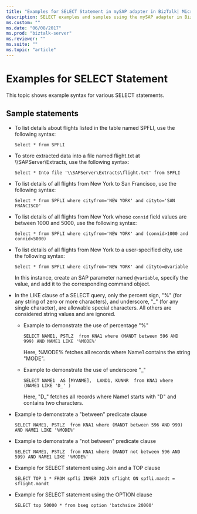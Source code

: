 ```yaml
---
title: "Examples for SELECT Statement in mySAP adapter in BizTalk| Microsoft Docs"
description: SELECT examples and samples using the mySAP adapter in BizTalk Adapter Pack (BAP)
ms.custom: ""
ms.date: "06/08/2017"
ms.prod: "biztalk-server"
ms.reviewer: ""
ms.suite: ""
ms.topic: "article"
---
```

# Examples for SELECT Statement
This topic shows example syntax for various SELECT statements.

## Sample statements 
  
-   To list details about flights listed in the table named SPFLI, use the following syntax:  
  
    ```  
    Select * from SPFLI  
    ```  
  
-   To store extracted data into a file named flight.txt at \\\SAPServer\Extracts, use the following syntax:  
  
    ```  
    Select * Into file '\\SAPServer\Extracts\flight.txt' from SPFLI  
    ```  
  
-   To list details of all flights from New York to San Francisco, use the following syntax:  
  
    ```  
    Select * from SPFLI where cityfrom='NEW YORK' and cityto='SAN FRANCISCO'  
    ```  
  
-   To list details of all flights from New York whose `connid` field values are between 1000 and 5000, use the following syntax:  
  
    ```  
    Select * from SPFLI where cityfrom='NEW YORK' and (connid>1000 and connid<5000)  
    ```  
  
-   To list details of all flights from New York to a user-specified city, use the following syntax:  
  
    ```  
    Select * from SPFLI where cityfrom='NEW YORK' and cityto=@variable  
    ```  
  
     In this instance, create an SAP parameter named `@variable`, specify the value, and add it to the corresponding command object.  
  
-   In the LIKE clause of a SELECT query, only the percent sign, "%" (for any string of zero or more characters), and underscore, "_" (for any single character), are allowable special characters. All others are considered string values and are ignored.  
  
    -   Example to demonstrate the use of percentage "%"  
  
        ```  
        SELECT NAME1, PSTLZ  from KNA1 where (MANDT between 596 AND 999) AND NAME1 LIKE '%MODE%'  
        ```  
  
         Here, %MODE% fetches all records where Name1 contains the string "MODE".  
  
    -   Example to demonstrate the use of underscore "_"  
  
        ```  
        SELECT NAME1  AS [MYANME],  LAND1, KUNNR  from KNA1 where (NAME1 LIKE 'D_' )  
        ```  
  
         Here, "D_" fetches all records where Name1 starts with "D" and contains two characters.  
  
-   Example to demonstrate a "between" predicate clause  
  
    ```  
    SELECT NAME1, PSTLZ  from KNA1 where (MANDT between 596 AND 999) AND NAME1 LIKE '%MODE%'  
    ```  
  
-   Example to demonstrate a "not between" predicate clause  
  
    ```  
    SELECT NAME1, PSTLZ  from KNA1 where (MANDT not between 596 AND 599) AND NAME1 LIKE '%MODE%'  
    ```  
  
-   Example for SELECT statement using Join and a TOP clause  
  
    ```  
    SELECT TOP 1 * FROM spfli INNER JOIN sflight ON spfli.mandt = sflight.mandt  
    ```  
  
-   Example for SELECT statement using the OPTION clause  
  
    ```  
    SELECT top 50000 * from bseg option 'batchsize 20000'  
    ```  
